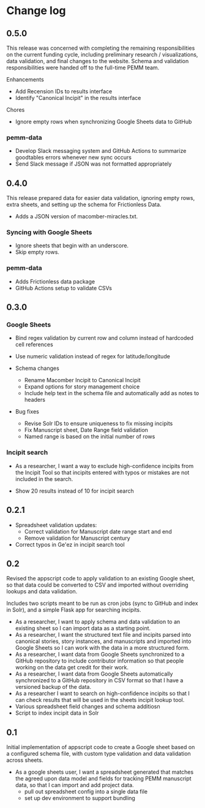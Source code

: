 # Change log

## 0.5.0

This release was concerned with completing the remaining responsibilities on the current funding cycle, including preliminary research / visualizations, data validation, and final changes to the website. Schema and validation responsibilities were handed off to the full-time PEMM team.

Enhancements
 - Add Recension IDs to results interface
 - Identify "Canonical Incipit" in the results interface

Chores
 - Ignore empty rows when synchronizing Google Sheets data to GitHub

### pemm-data

 - Develop Slack messaging system and GitHub Actions to summarize goodtables errors whenever new sync occurs 
 - Send Slack message if JSON was not formatted appropriately


## 0.4.0

This release prepared data for easier data validation, ignoring empty rows, extra sheets, and setting up the schema for Frictionless Data.

- Adds a JSON version of macomber-miracles.txt.

### Syncing with Google Sheets

- Ignore sheets that begin with an underscore.
- Skip empty rows.

### pemm-data

- Adds Frictionless data package
- GitHub Actions setup to validate CSVs


## 0.3.0

### Google Sheets

- Bind regex validation by current row and column instead of hardcoded cell references
- Use numeric validation instead of regex for latitude/longitude

- Schema changes
	- Rename Macomber Incipit to Canonical Incipit 
	- Expand options for story management choice
	- Include help text in the schema file and automatically add as notes to headers

- Bug fixes
	- Revise Solr IDs to ensure uniqueness to fix missing incipits
	- Fix Manuscript sheet, Date Range field validation
	- Named range is based on the initial number of rows

### Incipit search

- As a researcher, I want a way to exclude high-confidence incipits from the Incipit Tool so that incipits entered with typos or mistakes are not included in the search.

- Show 20 results instead of 10 for incipit search


## 0.2.1

- Spreadsheet validation updates:
  - Correct validation for Manuscript date range start and end
  - Remove validation for Manuscript century
- Correct typos in Ge'ez in incipit search tool


## 0.2

Revised the appscript code to apply validation to an existing Google sheet,
so that data could be converted to CSV and imported without overriding
lookups and data validation.

Includes two scripts meant to be run as cron jobs (sync to GitHub
and index in Solr), and a simple Flask app for searching incipits.

* As a researcher, I want to apply schema and data validation to an existing sheet so I can import data as a starting point.
* As a researcher, I want the structured text file and incipits parsed into canonical stories, story instances, and manuscripts and imported into Google Sheets so I can work with the data in a more structured form.
* As a researcher, I want data from Google Sheets synchronized to a GitHub repository to include contributor information so that people working on the data get credit for their work.
* As a researcher, I want data from Google Sheets automatically synchronized to a GitHub repository in CSV format so that I have a versioned backup of the data.
* As a researcher I want to search on high-confidence incipits so that I can check results that will be used in the sheets incipit lookup tool.
* Various spreadsheet field changes and schema additiosn
* Script to index incipit data in Solr

## 0.1

Initial implementation of appscript code to create a Google sheet
based on a configured schema file, with custom type validation and
data validation across sheets.

* As a google sheets user, I want a spreadsheet generated that matches
  the agreed upon data model and fields for tracking PEMM manuscript data,
  so that I can import and add project data.
    * pull out spreadsheet config into a single data file
    * set up dev environment to support bundling
